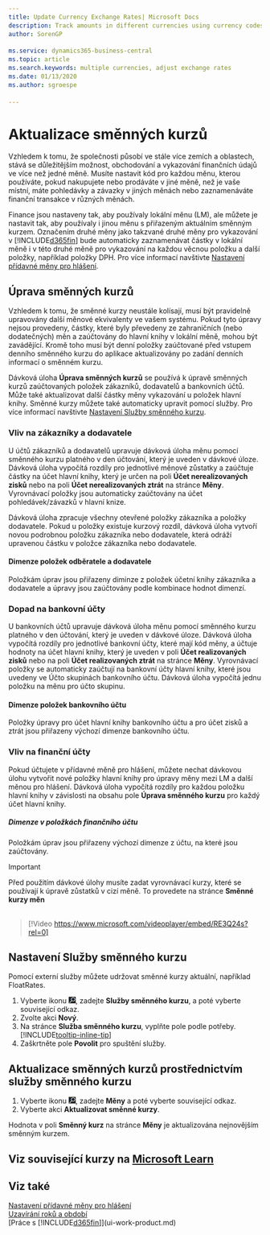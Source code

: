 ```yaml
---
title: Update Currency Exchange Rates| Microsoft Docs
description: Track amounts in different currencies using currency codes, and let Business Central help you adjust exchange rates of posted entries with an external service.
author: SorenGP

ms.service: dynamics365-business-central
ms.topic: article
ms.search.keywords: multiple currencies, adjust exchange rates
ms.date: 01/13/2020
ms.author: sgroespe

---
```

# Aktualizace směnných kurzů
Vzhledem k tomu, že společnosti působí ve stále více zemích a oblastech, stává se důležitějším možnost, obchodování a vykazování finančních údajů ve více než jedné měně. Musíte nastavit kód pro každou měnu, kterou používáte, pokud nakupujete nebo prodáváte v jiné měně, než je vaše místní, máte pohledávky a závazky v jiných měnách nebo zaznamenáváte finanční transakce v různých měnách.

Finance jsou nastaveny tak, aby používaly lokální měnu (LM), ale můžete je nastavit tak, aby používaly i jinou měnu s přiřazeným aktuálním směnným kurzem. Označením druhé měny jako takzvané druhé měny pro vykazování v [!INCLUDE[d365fin](includes/d365fin_md.md)] bude automaticky zaznamenávat částky v lokální měně i v této druhé měně pro vykazování na každou věcnou položku a další položky, například položky DPH. Pro více informací navštivte [Nastavení přídavné měny pro hlášení](finance-how-setup-additional-currencies.md).

## Úprava směnných kurzů
Vzhledem k tomu, že směnné kurzy neustále kolísají, musí být pravidelně upravovány další měnové ekvivalenty ve vašem systému. Pokud tyto úpravy nejsou provedeny, částky, které byly převedeny ze zahraničních (nebo dodatečných) měn a zaúčtovány do hlavní knihy v lokální měně, mohou být zavádějící. Kromě toho musí být denní položky zaúčtované před vstupem denního směnného kurzu do aplikace aktualizovány po zadání denních informací o směnném kurzu.

Dávková úloha **Úprava směnných kurzů** se používá k úpravě směnných kurzů zaúčtovaných položek zákazníků, dodavatelů a bankovních účtů. Může také aktualizovat další částky měny vykazování u položek hlavní knihy. Směnné kurzy můžete také automaticky upravit pomocí služby. Pro více informací navštivte [Nastavení Služby směnného kurzu](finance-how-update-currencies.md#to-set-up-a-currency-exchange-rate-service).

### Vliv na zákazníky a dodavatele
U účtů zákazníků a dodavatelů upravuje dávková úloha měnu pomocí směnného kurzu platného v den účtování, který je uveden v dávkové úloze. Dávková úloha vypočítá rozdíly pro jednotlivé měnové zůstatky a zaúčtuje částky na účet hlavní knihy, který je určen na poli **Účet nerealizovaných zisků** nebo na poli **Účet nerealizovaných ztrát** na stránce **Měny**. Vyrovnávací položky jsou automaticky zaúčtovány na účet pohledávek/závazků v hlavní knize.

Dávková úloha zpracuje všechny otevřené položky zákazníka a položky dodavatele. Pokud u položky existuje kurzový rozdíl, dávková úloha vytvoří novou podrobnou položku zákazníka nebo dodavatele, která odráží upravenou částku v položce zákazníka nebo dodavatele.

#### Dimenze položek odběratele a dodavatele
Položkám úprav jsou přiřazeny diminze z položek účetní knihy zákazníka a dodavatele a úpravy jsou zaúčtovány podle kombinace hodnot dimenzí.

### Dopad na bankovní účty
U bankovních účtů upravuje dávková úloha měnu pomocí směnného kurzu platného v den účtování, který je uveden v dávkové úloze. Dávková úloha vypočítá rozdíly pro jednotlivé bankovní účty, které mají kód měny, a účtuje hodnoty na účet hlavní knihy, který je uveden v poli **Účet realizovaných zisků** nebo na poli **Účet realizovaných ztrát** na stránce **Měny**. Vyrovnávací položky se automaticky zaúčtují na bankovní účty hlavní knihy, které jsou uvedeny ve Účto skupinách bankovního účtu. Dávková úloha vypočítá jednu položku na měnu pro účto skupinu.

#### Dimenze položek bankovního účtu
Položky úpravy pro účet hlavní knihy bankovního účtu a pro účet zisků a ztrát jsou přiřazeny výchozí dimenze bankovního účtu.

### Vliv na finanční účty
Pokud účtujete v přídavné měně pro hlášení, můžete nechat dávkovou úlohu vytvořit nové položky hlavní knihy pro úpravy měny mezi LM a další měnou pro hlášení. Dávková úloha vypočítá rozdíly pro každou položku hlavní knihy v závislosti na obsahu pole **Úprava směnného kurzu** pro každý účet hlavní knihy.

##### Dimenze v položkách finančního účtu
Položkám úprav jsou přiřazeny výchozí dimenze z účtu, na které jsou zaúčtovány.

> [!Important]
> Před použitím dávkové úlohy musíte zadat vyrovnávací kurzy, které se používají k úpravě zůstatků v cizí měně. To provedete na stránce **Směnné kurzy měn** <br><br>

> [!Video https://www.microsoft.com/videoplayer/embed/RE3Q24s?rel=0]

## Nastavení Služby směnného kurzu
Pomocí externí služby můžete udržovat směnné kurzy aktuální, například FloatRates.

1. Vyberte ikonu ![Žárovky, která otevře funkci Řekněte mi](media/ui-search/search_small.png "Řekněte mi, co chcete dělat"), zadejte **Služby směnného kurzu**, a poté vyberte související odkaz.
2. Zvolte akci **Nový**.
3. Na stránce **Služba směnného kurzu**, vyplňte pole podle potřeby. [!INCLUDE[tooltip-inline-tip](includes/tooltip-inline-tip_md.md)]
4. Zaškrtněte pole **Povolit** pro spuštění služby.

## Aktualizace směnných kurzů prostřednictvím služby směnného kurzu
1. Vyberte ikonu ![Žárovky, která otevře funkci Řekněte mi ](media/ui-search/search_small.png "Řekněte mi, co chcete dělat"), zadejte **Měny** a poté vyberte související odkaz.
2. Vyberte akci **Aktualizovat směnné kurzy**.

Hodnota v poli **Směnný kurz** na stránce **Měny** je aktualizována nejnovějším směnným kurzem.

## Viz související kurzy na [Microsoft Learn](/learn/paths/use-multiple-currencies-dynamics-365-business-central/)

## Viz také
[Nastavení přídavné měny pro hlášení](finance-how-setup-additional-currencies.md)  
[Uzavírání roků a období](year-close-years-periods.md)  
[Práce s [!INCLUDE[d365fin](includes/d365fin_md.md)]](ui-work-product.md)
